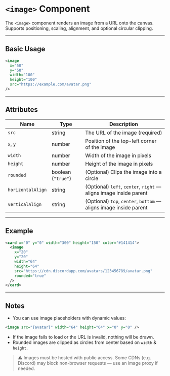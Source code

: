 # `<image>` Component

The `<image>` component renders an image from a URL onto the canvas. Supports positioning, scaling, alignment, and optional circular clipping.

---

## Basic Usage

```xml
<image
  x="50"
  y="50"
  width="100"
  height="100"
  src="https://example.com/avatar.png"
/>
```

---

## Attributes

| Name              | Type               | Description                                                       |
| ----------------- | ------------------ | ----------------------------------------------------------------- |
| `src`             | string             | The URL of the image (required)                                   |
| `x`, `y`          | number             | Position of the top-left corner of the image                      |
| `width`           | number             | Width of the image in pixels                                      |
| `height`          | number             | Height of the image in pixels                                     |
| `rounded`         | boolean (`"true"`) | (Optional) Clips the image into a circle                          |
| `horizontalAlign` | string             | (Optional) `left`, `center`, `right` — aligns image inside parent |
| `verticalAlign`   | string             | (Optional) `top`, `center`, `bottom` — aligns image inside parent |

---

## Example

```xml
<card x="0" y="0" width="300" height="150" color="#141414">
  <image
    x="20"
    y="20"
    width="64"
    height="64"
    src="https://cdn.discordapp.com/avatars/123456789/avatar.png"
    rounded="true"
  />
</card>
```

---

## Notes

- You can use image placeholders with dynamic values:

```xml
<image src="{avatar}" width="64" height="64" x="0" y="0" />
```

- If the image fails to load or the URL is invalid, nothing will be drawn.
- Rounded images are clipped as circles from center based on `width` & `height`.

> ⚠️ Images must be hosted with public access. Some CDNs (e.g. Discord) may block non-browser requests — use an image proxy if needed.
